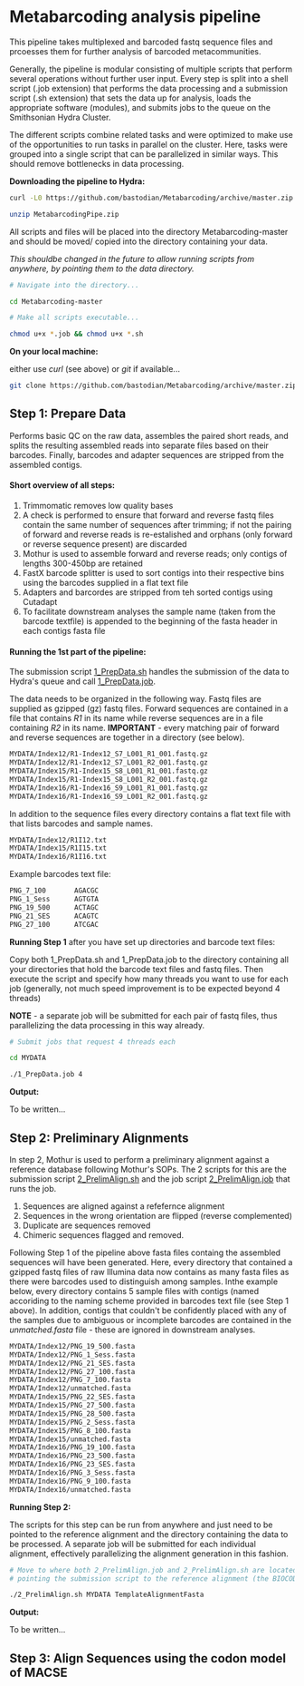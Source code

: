 # Metabarcoding analysis pipeline

This pipeline takes multiplexed and barcoded fastq sequence files and prcoesses
them for further analysis of barcoded metacommunities.

Generally, the pipeline is modular consisting of multiple scripts that perform
several operations without further user input. Every step is split into a shell
script (.job extension) that performs the data processing and a submission script
(.sh extension) that sets the data up for analysis, loads the appropriate software
(modules), and submits jobs to the queue on the Smithsonian Hydra Cluster.

The different scripts combine related tasks and were optimized to make use of
the opportunities to run tasks in parallel on the cluster. Here, tasks were grouped 
into a single script that can be parallelized in similar ways. This should remove
bottlenecks in data processing.

**Downloading the pipeline to Hydra:**

```bash
curl -L0 https://github.com/bastodian/Metabarcoding/archive/master.zip > MetabarcodingPipe.zip

unzip MetabarcodingPipe.zip
```

All scripts and files will be placed into the directory Metabarcoding-master and should be moved/
copied into the directory containing your data.

*This shouldbe changed in the future to allow running scripts from anywhere, by pointing them 
to the data directory.*

```bash
# Navigate into the directory...

cd Metabarcoding-master

# Make all scripts executable...

chmod u+x *.job && chmod u+x *.sh
```

**On your local machine:**

either use *curl* (see above) or *git* if available...

```bash
git clone https://github.com/bastodian/Metabarcoding/archive/master.zip
```

## Step 1: Prepare Data

Performs basic QC on the raw data, assembles the paired short reads, and splits the 
resulting assembled reads into separate files based on their barcodes. Finally,
barcodes and adapter sequences are stripped from the assembled contigs.

#### Short overview of all steps:

1. Trimmomatic removes low quality bases
2. A check is performed to ensure that forward and reverse fastq files contain the same
    number of sequences after trimming; if not the pairing of forward and reverse reads
    is re-estalished and orphans (only forward or reverse sequence present) are discarded
3. Mothur is used to assemble forward and reverse reads; only contigs of lengths 300-450bp
    are retained
4. FastX barcode splitter is used to sort contigs into their respective bins using the barcodes
    supplied in a flat text file
5. Adapters and barcordes are stripped from teh sorted contigs using Cutadapt
6. To facilitate downstream analyses the sample name (taken from the barcode textfile) is
    appended to the beginning of the fasta header in each contigs fasta file

#### Running the 1st part of the pipeline:

The submission script [1_PrepData.sh](https://github.com/bastodian/Metabarcoding/blob/master/1_PrepData.sh) handles the submission of the data to Hydra's queue and
call [1_PrepData.job](https://github.com/bastodian/Metabarcoding/blob/master/1_PrepData.job).

The data needs to be organized in the following way. Fastq files are supplied as gzipped (gz)
fastq files. Forward sequences are contained in a file that contains *_R1_* in its name while
reverse sequences are in a file containing *_R2_* in its name. **IMPORTANT** - every matching 
pair of forward and reverse sequences are together in a directory (see below).

```bash
MYDATA/Index12/R1-Index12_S7_L001_R1_001.fastq.gz
MYDATA/Index12/R1-Index12_S7_L001_R2_001.fastq.gz
MYDATA/Index15/R1-Index15_S8_L001_R1_001.fastq.gz
MYDATA/Index15/R1-Index15_S8_L001_R2_001.fastq.gz
MYDATA/Index16/R1-Index16_S9_L001_R1_001.fastq.gz
MYDATA/Index16/R1-Index16_S9_L001_R2_001.fastq.gz
```

In addition to the sequence files every directory contains a flat text file with that lists barcodes
and sample names.

```bash
MYDATA/Index12/R1I12.txt
MYDATA/Index15/R1I15.txt
MYDATA/Index16/R1I16.txt
```

Example barcodes text file:

```bash
PNG_7_100       AGACGC
PNG_1_Sess      AGTGTA
PNG_19_500      ACTAGC
PNG_21_SES      ACAGTC
PNG_27_100      ATCGAC
```

**Running Step 1** after you have set up directories and barcode text files:

Copy both 1_PrepData.sh and 1_PrepData.job to the directory containing all your directories that 
hold the barcode text files and fastq files. Then execute the script and specify how many threads you
want to use for each job (generally, not much speed improvement is to be expected beyond 4 threads)

**NOTE** - a separate job will be submitted for each pair of fastq files, thus parallelizing the 
data processing in this way already.

```bash
# Submit jobs that request 4 threads each

cd MYDATA

./1_PrepData.job 4
```

**Output:**

To be written...

## Step 2: Preliminary Alignments

In step 2, Mothur is used to perform a preliminary alignment against a reference database following
Mothur's SOPs. The 2 scripts for this are the submission script [2_PrelimAlign.sh](https://github.com/bastodian/Metabarcoding/blob/master/2_PrelimAlign.sh) and
the job script [2_PrelimAlign.job](https://github.com/bastodian/Metabarcoding/blob/master/2_PrelimAlign.job) that runs the job.

1. Sequences are aligned against a refefernce alignment
2. Sequences in the wrong orientation are flipped (reverse complemented)
3. Duplicate are sequences removed
4. Chimeric sequences flagged and removed.

Following Step 1 of the pipeline above fasta files containg the assembled sequences will have been 
generated. Here, every directory that contained a gzipped fastq files of raw Illumina data now contains
as many fasta files as there were barcodes used to distinguish among samples. Inthe example below,
every directory contains 5 sample files with contigs (named accoriding to the naming scheme provided in
barcodes text file (see Step 1 above). In addition, contigs that couldn't be confidently placed with any
of the samples due to ambiguous or incomplete barcodes are contained in the *unmatched.fasta* file - these
are ignored in downstream analyses.

```bash
MYDATA/Index12/PNG_19_500.fasta
MYDATA/Index12/PNG_1_Sess.fasta
MYDATA/Index12/PNG_21_SES.fasta
MYDATA/Index12/PNG_27_100.fasta
MYDATA/Index12/PNG_7_100.fasta
MYDATA/Index12/unmatched.fasta
MYDATA/Index15/PNG_22_SES.fasta
MYDATA/Index15/PNG_27_500.fasta
MYDATA/Index15/PNG_28_500.fasta
MYDATA/Index15/PNG_2_Sess.fasta
MYDATA/Index15/PNG_8_100.fasta
MYDATA/Index15/unmatched.fasta
MYDATA/Index16/PNG_19_100.fasta
MYDATA/Index16/PNG_23_500.fasta
MYDATA/Index16/PNG_23_SES.fasta
MYDATA/Index16/PNG_3_Sess.fasta
MYDATA/Index16/PNG_9_100.fasta
MYDATA/Index16/unmatched.fasta
```

**Running Step 2:**

The scripts for this step can be run from anywhere and just need to be pointed to the reference alignment and 
the directory containing the data to be processed. A separate job will be submitted for each individual alignment, 
effectively parallelizing the alignment generation in this fashion.

```bash
# Move to where both 2_PrelimAlign.job and 2_PrelimAlign.sh are located and execute the script as follows,
# pointing the submission script to the reference alignment (the BIOCODETEMPLATE provides a good reference)

./2_PrelimAlign.sh MYDATA TemplateAlignmentFasta
```

**Output:**

To be written...

## Step 3: Align Sequences using the codon model of MACSE
